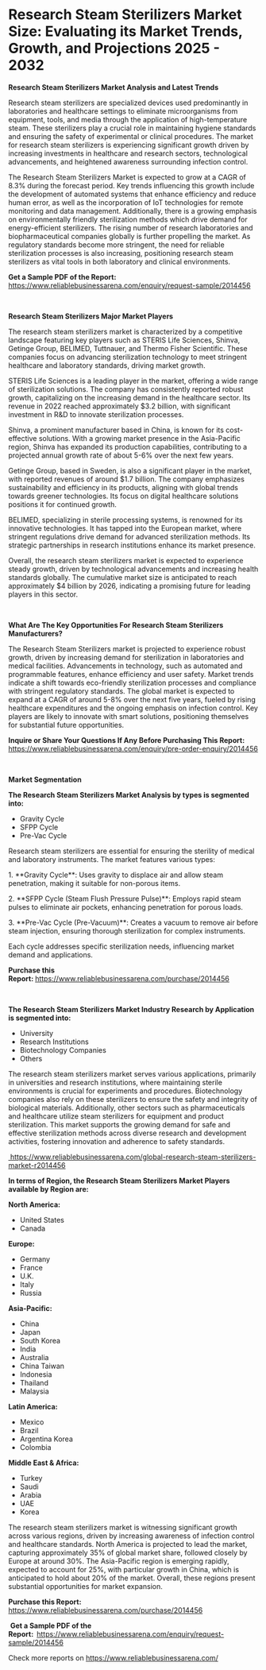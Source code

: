<p><h1>Research Steam Sterilizers Market Size: Evaluating its Market Trends, Growth, and Projections 2025 - 2032</h1></p><p><strong>Research Steam Sterilizers Market Analysis and Latest Trends</strong></p>
<p><p>Research steam sterilizers are specialized devices used predominantly in laboratories and healthcare settings to eliminate microorganisms from equipment, tools, and media through the application of high-temperature steam. These sterilizers play a crucial role in maintaining hygiene standards and ensuring the safety of experimental or clinical procedures. The market for research steam sterilizers is experiencing significant growth driven by increasing investments in healthcare and research sectors, technological advancements, and heightened awareness surrounding infection control.</p><p>The Research Steam Sterilizers Market is expected to grow at a CAGR of 8.3% during the forecast period. Key trends influencing this growth include the development of automated systems that enhance efficiency and reduce human error, as well as the incorporation of IoT technologies for remote monitoring and data management. Additionally, there is a growing emphasis on environmentally friendly sterilization methods which drive demand for energy-efficient sterilizers. The rising number of research laboratories and biopharmaceutical companies globally is further propelling the market. As regulatory standards become more stringent, the need for reliable sterilization processes is also increasing, positioning research steam sterilizers as vital tools in both laboratory and clinical environments.</p></p>
<p><strong>Get a Sample PDF of the Report:&nbsp;</strong> <a href="https://www.reliablebusinessarena.com/enquiry/request-sample/2014456?utm_campaign=2033&utm_medium=2&utm_source=Github&utm_content=ia&utm_term=29032025&utm_id=research-steam-sterilizers">https://www.reliablebusinessarena.com/enquiry/request-sample/2014456</a></p>
<p>&nbsp;</p>
<p><strong>Research Steam Sterilizers Major Market Players</strong></p>
<p><p>The research steam sterilizers market is characterized by a competitive landscape featuring key players such as STERIS Life Sciences, Shinva, Getinge Group, BELIMED, Tuttnauer, and Thermo Fisher Scientific. These companies focus on advancing sterilization technology to meet stringent healthcare and laboratory standards, driving market growth.</p><p>STERIS Life Sciences is a leading player in the market, offering a wide range of sterilization solutions. The company has consistently reported robust growth, capitalizing on the increasing demand in the healthcare sector. Its revenue in 2022 reached approximately $3.2 billion, with significant investment in R&D to innovate sterilization processes.</p><p>Shinva, a prominent manufacturer based in China, is known for its cost-effective solutions. With a growing market presence in the Asia-Pacific region, Shinva has expanded its production capabilities, contributing to a projected annual growth rate of about 5-6% over the next few years.</p><p>Getinge Group, based in Sweden, is also a significant player in the market, with reported revenues of around $1.7 billion. The company emphasizes sustainability and efficiency in its products, aligning with global trends towards greener technologies. Its focus on digital healthcare solutions positions it for continued growth.</p><p>BELIMED, specializing in sterile processing systems, is renowned for its innovative technologies. It has tapped into the European market, where stringent regulations drive demand for advanced sterilization methods. Its strategic partnerships in research institutions enhance its market presence.</p><p>Overall, the research steam sterilizers market is expected to experience steady growth, driven by technological advancements and increasing health standards globally. The cumulative market size is anticipated to reach approximately $4 billion by 2026, indicating a promising future for leading players in this sector.</p></p>
<p>&nbsp;</p>
<p><strong>What Are The Key Opportunities For Research Steam Sterilizers Manufacturers?</strong></p>
<p><p>The Research Steam Sterilizers market is projected to experience robust growth, driven by increasing demand for sterilization in laboratories and medical facilities. Advancements in technology, such as automated and programmable features, enhance efficiency and user safety. Market trends indicate a shift towards eco-friendly sterilization processes and compliance with stringent regulatory standards. The global market is expected to expand at a CAGR of around 5-8% over the next five years, fueled by rising healthcare expenditures and the ongoing emphasis on infection control. Key players are likely to innovate with smart solutions, positioning themselves for substantial future opportunities.</p></p>
<p><strong>Inquire or Share Your Questions If Any Before Purchasing This Report:</strong> <a href="https://www.reliablebusinessarena.com/enquiry/pre-order-enquiry/2014456?utm_campaign=2033&utm_medium=2&utm_source=Github&utm_content=ia&utm_term=29032025&utm_id=research-steam-sterilizers">https://www.reliablebusinessarena.com/enquiry/pre-order-enquiry/2014456</a></p>
<p>&nbsp;</p>
<p><strong>Market Segmentation</strong></p>
<p><strong>The Research Steam Sterilizers Market Analysis by types is segmented into:</strong></p>
<p><ul><li>Gravity Cycle</li><li>SFPP Cycle</li><li>Pre-Vac Cycle</li></ul></p>
<p><p>Research steam sterilizers are essential for ensuring the sterility of medical and laboratory instruments. The market features various types: </p><p>1. **Gravity Cycle**: Uses gravity to displace air and allow steam penetration, making it suitable for non-porous items.</p><p>2. **SFPP Cycle (Steam Flush Pressure Pulse)**: Employs rapid steam pulses to eliminate air pockets, enhancing penetration for porous loads.</p><p>3. **Pre-Vac Cycle (Pre-Vacuum)**: Creates a vacuum to remove air before steam injection, ensuring thorough sterilization for complex instruments. </p><p>Each cycle addresses specific sterilization needs, influencing market demand and applications.</p></p>
<p><strong>Purchase this Report:&nbsp;</strong><a href="https://www.reliablebusinessarena.com/purchase/2014456?utm_campaign=2033&utm_medium=2&utm_source=Github&utm_content=ia&utm_term=29032025&utm_id=research-steam-sterilizers">https://www.reliablebusinessarena.com/purchase/2014456</a></p>
<p>&nbsp;</p>
<p><strong>The Research Steam Sterilizers Market Industry Research by Application is segmented into:</strong></p>
<p><ul><li>University</li><li>Research Institutions</li><li>Biotechnology Companies</li><li>Others</li></ul></p>
<p><p>The research steam sterilizers market serves various applications, primarily in universities and research institutions, where maintaining sterile environments is crucial for experiments and procedures. Biotechnology companies also rely on these sterilizers to ensure the safety and integrity of biological materials. Additionally, other sectors such as pharmaceuticals and healthcare utilize steam sterilizers for equipment and product sterilization. This market supports the growing demand for safe and effective sterilization methods across diverse research and development activities, fostering innovation and adherence to safety standards.</p></p>
<p><a href="https://www.reliablebusinessarena.com/global-research-steam-sterilizers-market-r2014456?utm_campaign=2033&utm_medium=2&utm_source=Github&utm_content=ia&utm_term=29032025&utm_id=research-steam-sterilizers">&nbsp;https://www.reliablebusinessarena.com/global-research-steam-sterilizers-market-r2014456</a></p>
<p><strong>In terms of Region, the Research Steam Sterilizers Market Players available by Region are:</strong></p>
<p>
    <p> <strong> North America: </strong>
        <ul>
            <li>United States</li>
            <li>Canada</li>
        </ul>
        </p> 
    <p> <strong> Europe: </strong>
        <ul>
            <li>Germany</li>
            <li>France</li>
            <li>U.K.</li>
            <li>Italy</li>
            <li>Russia</li>
        </ul>
        </p> 
    <p> <strong> Asia-Pacific: </strong>
        <ul>
            <li>China</li>
            <li>Japan</li>
            <li>South Korea</li>
            <li>India</li>
            <li>Australia</li>
            <li>China Taiwan</li>
            <li>Indonesia</li>
            <li>Thailand</li>
            <li>Malaysia</li>
        </ul>
        </p> 
    <p> <strong> Latin America: </strong>
        <ul>
            <li>Mexico</li>
            <li>Brazil</li>
            <li>Argentina Korea</li>
            <li>Colombia</li>
        </ul>
        </p> 
    <p> <strong> Middle East & Africa: </strong>
        <ul>
            <li>Turkey</li>
            <li>Saudi</li>
            <li>Arabia</li>
            <li>UAE</li>
            <li>Korea</li>
        </ul>
    </p>
    </p>
<p><p>The research steam sterilizers market is witnessing significant growth across various regions, driven by increasing awareness of infection control and healthcare standards. North America is projected to lead the market, capturing approximately 35% of global market share, followed closely by Europe at around 30%. The Asia-Pacific region is emerging rapidly, expected to account for 25%, with particular growth in China, which is anticipated to hold about 20% of the market. Overall, these regions present substantial opportunities for market expansion.</p></p>
<p><strong>Purchase this Report: </strong><a href="https://www.reliablebusinessarena.com/purchase/2014456?utm_campaign=2033&utm_medium=2&utm_source=Github&utm_content=ia&utm_term=29032025&utm_id=research-steam-sterilizers">https://www.reliablebusinessarena.com/purchase/2014456</a></p>
<p>&nbsp;<strong>Get a Sample PDF of the Report:&nbsp;&nbsp;</strong><a href="https://www.reliablebusinessarena.com/enquiry/request-sample/2014456?utm_campaign=2033&utm_medium=2&utm_source=Github&utm_content=ia&utm_term=29032025&utm_id=research-steam-sterilizers">https://www.reliablebusinessarena.com/enquiry/request-sample/2014456</a></p>
<p><strong></strong></p>
<p>Check more reports on <a href="https://www.reliablebusinessarena.com/?utm_campaign=2033&utm_medium=2&utm_source=Github&utm_content=ia&utm_term=29032025&utm_id=research-steam-sterilizers">https://www.reliablebusinessarena.com/</a></p>